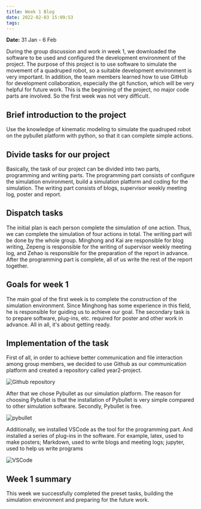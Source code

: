 ```yaml
---
title: Week 1 Blog
date: 2022-02-03 15:09:53
tags:
---
```


**Date:** 31 Jan - 6 Feb

During the group discussion and work in week 1, we downloaded the software to be used and configured the development environment of the project.
The purpose of this project is to use software to simulate the movement of a quadruped robot, so a suitable development environment is very important. In addition, the team members learned how to use GitHub for development collaboration, especially the git function, which will be very helpful for future work.
This is the beginning of the project, no major code parts are involved. So the first week was not very difficult.


## Brief introduction to the project

Use the knowledge of kinematic modeling to simulate the quadruped robot on the pybullet platform with python, so that it can complete simple actions.

## Divide tasks for our project

Basically, the task of our project can be divided into two parts, programming and writing parts. The programming part consists of configure the simulation environment, build a simulation platform and coding for the simulation. The writing part consists of blogs, supervisor weekly meeting log, poster and report.

## Dispatch tasks

The initial plan is each person complete the simulation of one action. Thus, we can complete the simulation of four actions in total. The writing part will be done by the whole group. Minghong and Kai are responsible for blog writing, Zepeng is responsible for the writing of supervisor weekly meeting log, and Zehao is responsible for the preparation of the report in advance. After the programming part is complete, all of us write the rest of the report together.

## Goals for week 1

The main goal of the first week is to complete the construction of the simulation environment. Since Minghong has some experience in this field, he is responsible for guiding us to achieve our goal. The secondary task is to prepare software, plug-ins, etc. required for poster and other work in advance. All in all, it's about getting ready.

## Implementation of the task

First of all, in order to achieve better communication and file interaction among group members, we decided to use Github as our communication platform and created a repository called year2-project.

![Github repository](Github.png)

After that we chose Pybullet as our simulation platform. The reason for choosing Pybullet is that the installation of Pybullet is very simple compared to other simulation software. Secondly, Pybullet is free.

![pybullet](pybullet.png)

Additionally, we installed VSCode as the tool for the programming part. And installed a series of plug-ins in the software. For example, latex, used to make posters; Markdown, used to write blogs and meeting logs; jupyter, used to help us write programs

![VSCode](VS.png)

## Week 1 summary

This week we successfully completed the preset tasks, building the simulation environment and preparing for the future work.
